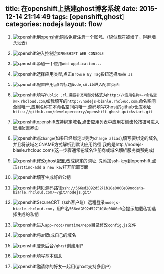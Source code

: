 title: 在openshift上搭建ghost博客系统
date: 2015-12-14 21:14:49
tags: [openshift,ghost]
categories: nodejs
layout: flow
---

1. ![openshift](http://7xlbo3.com1.z0.glb.clouddn.com/2015/12/15/openshift1.png)到[openshift网站](https://www.openshift.com/)免费注册一个账号。（貌似现在被墙了，得翻墙头过去）

2. ![openshift](http://7xlbo3.com1.z0.glb.clouddn.com/2015/12/15/openshift2.png)进入控制台`OPENSHIFT WEB CONSOLE`

3. ![openshift](http://7xlbo3.com1.z0.glb.clouddn.com/2015/12/15/openshift3.png)添加一个应用`Add Application...`

4. ![openshift](http://7xlbo3.com1.z0.glb.clouddn.com/2015/12/15/openshift4.png)选择应用类型,点击`Browse By Tag`按钮选择`Node Js`

5. ![openshift](http://7xlbo3.com1.z0.glb.clouddn.com/2015/12/15/openshift5.png)配置应用,点击标题`Nodejs0.10`进入配置页面

6. ![openshift](http://7xlbo3.com1.z0.glb.clouddn.com/2015/12/15/openshift6.png)填写`Public Url,需要补充两部分`格式为`http://<应用名称>-<命名空间>.rhcloud.com`,如我填写的`http://nodejs-bianle.rhcloud.com`,命名空间全网唯一,应用名称在本命名空间内唯一.源码填写Ghost的github仓库地址`https://github.com/developercorey/openshift-ghost-quickstart.git`

7. ![openshift](http://7xlbo3.com1.z0.glb.clouddn.com/2015/12/15/openshift7.png)openshift支持绑定域名,点击应用列表中应用右侧齿轮按钮可进入应用配置界面

8. ![openshift](http://7xlbo3.com1.z0.glb.clouddn.com/2015/12/15/openshift8.png)点`Change`(如果已经绑定过则为`change alias`),填写要绑定的域名,并且将该域名CNAME方式解析到默认应用路径(我的是http://nodejs-bianle.rhcloud.com)(这一步骤通常在域名注册商或域名解析服务商那完成)

8. ![openshift](http://7xlbo3.com1.z0.glb.clouddn.com/2015/12/15/openshift9.png)修改ghost配置,改成绑定的网址. 先添加ssh-key到openshift,点击`setting`-`add a new key`打开配置页面

9. ![openshift](http://7xlbo3.com1.z0.glb.clouddn.com/2015/12/15/openshift10.png)填写生成好的公钥

10. ![openshift](http://7xlbo3.com1.z0.glb.clouddn.com/2015/12/15/openshift11.png)拷贝源码路径`ssh://566ed2892d5271b18e0000e0@nodejs-bianle.rhcloud.com/~/git/nodejs.git/`

11. ![openshift](http://7xlbo3.com1.z0.glb.clouddn.com/2015/12/15/openshift12.png)SecureCRT（ssh客户端）远程登录`nodejs-bianle.rhcloud.com`，用户名`566ed2892d5271b18e0000e0`会提示加载私钥选择生成的私钥

12. ![openshift](http://7xlbo3.com1.z0.glb.clouddn.com/2015/12/15/openshift12.png)进入`app-root/runtime/repo`目录修改`config.js`文件

13. ![openshift](http://7xlbo3.com1.z0.glb.clouddn.com/2015/12/15/openshift13.png)将url改成自己的域名

14. ![openshift](http://7xlbo3.com1.z0.glb.clouddn.com/2015/12/15/openshift14.png)登录后台`/ghost`创建用户

15. ![openshift](http://7xlbo3.com1.z0.glb.clouddn.com/2015/12/15/openshift15.png)填写基本信息

16. ![openshift](http://7xlbo3.com1.z0.glb.clouddn.com/2015/12/15/openshift16.png)邀请你的好友一起用(ghost支持多用户)
